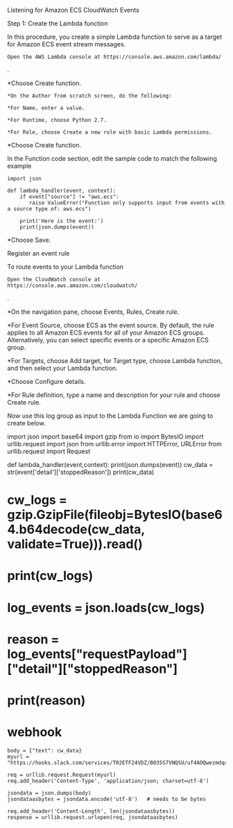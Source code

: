 Listening for Amazon ECS CloudWatch Events

Step 1: Create the Lambda function

In this procedure, you create a simple Lambda function to serve as a target for Amazon ECS event stream messages.

    Open the AWS Lambda console at https://console.aws.amazon.com/lambda/

.

*Choose Create function.

    *On the Author from scratch screen, do the following:

    *For Name, enter a value.

    *For Runtime, choose Python 2.7.

    *For Role, choose Create a new role with basic Lambda permissions.

*Choose Create function.

In the Function code section, edit the sample code to match the following example

```
import json

def lambda_handler(event, context):
    if event["source"] != "aws.ecs":
       raise ValueError("Function only supports input from events with a source type of: aws.ecs")
       
    print('Here is the event:')
    print(json.dumps(event))
```



*Choose Save.

Register an event rule

To route events to your Lambda function

    Open the CloudWatch console at https://console.aws.amazon.com/cloudwatch/

.

*On the navigation pane, choose Events, Rules, Create rule.

 *For Event Source, choose ECS as the event source. By default, the rule applies to all Amazon ECS events for all of your Amazon ECS groups. Alternatively, you can select specific events or a specific Amazon ECS group.

 *For Targets, choose Add target, for Target type, choose Lambda function, and then select your Lambda function.

 *Choose Configure details.

 *For Rule definition, type a name and description for your rule and choose Create rule.


Now use this log group as input to the Lambda Function we are going to create below.

import json
import base64
import gzip
from io import BytesIO
import urllib.request
import json
from urllib.error import HTTPError, URLError
from urllib.request import Request

def lambda_handler(event,context):
    print(json.dumps(event))
    cw_data = str(event['detail']['stoppedReason'])
    print(cw_data)
#    cw_logs = gzip.GzipFile(fileobj=BytesIO(base64.b64decode(cw_data, validate=True))).read()
#    print(cw_logs)
#    log_events = json.loads(cw_logs)
#    reason = log_events["requestPayload"]["detail"]["stoppedReason"]
#    print(reason)
# webhook

    body = {"text": cw_data}
    myurl = "https://hooks.slack.com/services/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"

    req = urllib.request.Request(myurl)
    req.add_header('Content-Type', 'application/json; charset=utf-8')

    jsondata = json.dumps(body)
    jsondataasbytes = jsondata.encode('utf-8')   # needs to be bytes

    req.add_header('Content-Length', len(jsondataasbytes))
    response = urllib.request.urlopen(req, jsondataasbytes)
